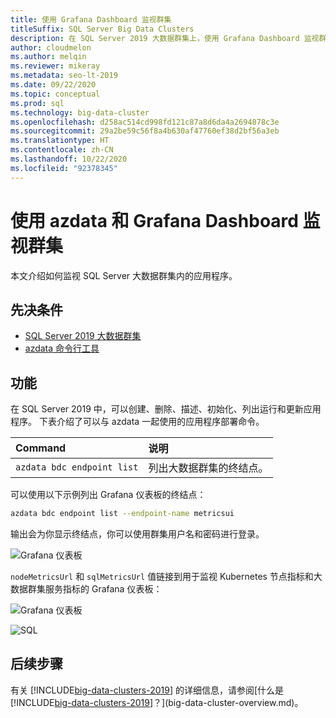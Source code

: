 ```yaml
---
title: 使用 Grafana Dashboard 监视群集
titleSuffix: SQL Server Big Data Clusters
description: 在 SQL Server 2019 大数据群集上，使用 Grafana Dashboard 监视群集。
author: cloudmelon
ms.author: melqin
ms.reviewer: mikeray
ms.metadata: seo-lt-2019
ms.date: 09/22/2020
ms.topic: conceptual
ms.prod: sql
ms.technology: big-data-cluster
ms.openlocfilehash: d258ac514cd998fd121c87a8d6da4a2694878c3e
ms.sourcegitcommit: 29a2be59c56f8a4b630af47760ef38d2bf56a3eb
ms.translationtype: HT
ms.contentlocale: zh-CN
ms.lasthandoff: 10/22/2020
ms.locfileid: "92378345"
---
```

# <a name="monitor-cluster-with-azdata-and-grafana-dashboard"></a>使用 azdata 和 Grafana Dashboard 监视群集

本文介绍如何监视 SQL Server 大数据群集内的应用程序。

## <a name="prerequisites"></a>先决条件

- [SQL Server 2019 大数据群集](deployment-guidance.md)
- [azdata 命令行工具](deploy-install-azdata.md)

## <a name="capabilities"></a>功能

在 SQL Server 2019 中，可以创建、删除、描述、初始化、列出运行和更新应用程序。 下表介绍了可以与 azdata 一起使用的应用程序部署命令。

|Command |说明 |
|:---|:---|
|`azdata bdc endpoint list` | 列出大数据群集的终结点。 |


可以使用以下示例列出 Grafana 仪表板的终结点：

```bash
azdata bdc endpoint list --endpoint-name metricsui 
```

输出会为你显示终结点，你可以使用群集用户名和密码进行登录。 

![Grafana 仪表板](media/big-data-cluster-monitor-apps/grafana-dashboard-endpoint.png)

`nodeMetricsUrl` 和 `sqlMetricsUrl` 值链接到用于监视 Kubernetes 节点指标和大数据群集服务指标的 Grafana 仪表板：

![Grafana 仪表板](./media/view-cluster-status/grafana-dashboard.png)

![SQL](./media/view-cluster-status/grafana-sql-status.png)



## <a name="next-steps"></a>后续步骤

有关 [!INCLUDE[big-data-clusters-2019](../includes/ssbigdataclusters-ss-nover.md)] 的详细信息，请参阅[什么是 [!INCLUDE[big-data-clusters-2019](../includes/ssbigdataclusters-ver15.md)]？](big-data-cluster-overview.md)。
